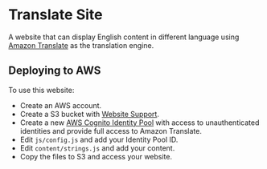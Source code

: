 # Translate Site

A website that can display English content in different language using [Amazon Translate](https://docs.aws.amazon.com/translate/latest/dg/what-is.html) as the translation engine.

## Deploying to AWS

To use this website:

- Create an AWS account.
- Create a S3 bucket with [Website Support](https://docs.aws.amazon.com/AmazonS3/latest/dev/WebsiteHosting.html).
- Create a new [AWS Cognito Identity Pool](https://docs.aws.amazon.com/cognito/latest/developerguide/tutorial-create-identity-pool.html) with access to unauthenticated identities and provide full access to Amazon Translate.
- Edit `js/config.js` and add your Identity Pool ID.
- Edit `content/strings.js` and add your content.
- Copy the files to S3 and access your website.
